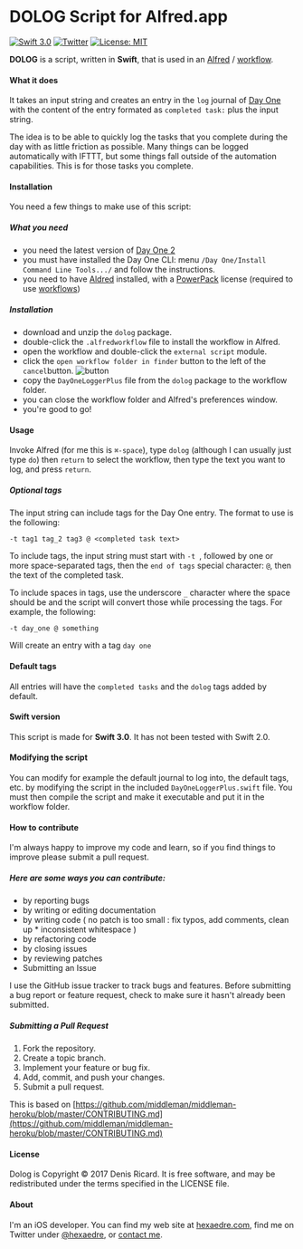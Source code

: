 # DOLOG Script for Alfred.app

[![Swift 3.0](https://img.shields.io/badge/Swift-3.0-orange.svg?style=flat)](https://developer.apple.com/swift/)  [![Twitter](https://img.shields.io/badge/twitter-@hexaedre-blue.svg?style=flat)](https://twitter.com/hexaedre)  [![License: MIT](https://img.shields.io/badge/License-MIT-yellow.svg)](https://opensource.org/licenses/MIT)

**DOLOG** is a script, written in **Swift**, that is used in an [Alfred][alfred] / [workflow][workflows].

#### What it does

It takes an input string and creates an entry in the `log` journal of [Day One][dayone] with the content of the entry formated as `completed task:` plus the input string.

The idea is to be able to quickly log the tasks that you complete during the day with as little friction as possible. Many things can be logged automatically with IFTTT, but some things fall outside of the automation capabilities. This is for those tasks you complete.

#### Installation

You need a few things to make use of this script:

##### What you need

- you need the latest version of [Day One 2][dayone]
- you must have installed the Day One CLI: menu `/Day One/Install Command Line Tools.../` and follow the instructions.
- you need to have [Aldred][alfred] installed, with a [PowerPack][powerpack] license (required to use [workflows][workflows])

##### Installation

- download and unzip the `dolog` package.
- double-click the `.alfredworkflow` file to install the workflow in Alfred.
- open the workflow and double-click the `external script` module.
- click the `open workflow folder in finder` button to the left of the `cancel`button. ![button](http://hexaedre.com/resources/alfredOpenFolder.png)
- copy the `DayOneLoggerPlus` file from the `dolog` package to the workflow folder.
- you can close the workflow folder and Alfred's preferences window.
- you're good to go!

#### Usage

Invoke Alfred (for me this is `⌘-space`), type `dolog` (although I can usually just type `do`) then `return` to select the workflow, then type the text you want to log, and press `return`.

##### Optional tags

The input string can include tags for the Day One entry. The format to use is the following:

`-t tag1 tag_2 tag3 @ <completed task text>`

To include tags, the input string must start with `-t `, followed by one or more space-separated tags, then the `end of tags` special character: `@`, then the text of the completed task.

To include spaces in tags, use the underscore `_` character where the space should be and the script will convert those while processing the tags. For example, the following:

`-t day_one @ something` 

Will create an entry with a tag `day one`

#### Default tags

All entries will have the `completed tasks` and the `dolog` tags added by default.

#### Swift version

This script is made for **Swift 3.0**. It has not been tested with Swift 2.0.

#### Modifying the script

You can modify for example the default journal to log into, the default tags, etc. by modifying the script in the included `DayOneLoggerPlus.swift` file. You must then compile the script and make it executable and put it in the workflow folder.

#### How to contribute

I'm always happy to improve my code and learn, so if you find things to improve please submit a pull request.

##### Here are some ways you can contribute:

* by reporting bugs
* by writing or editing documentation
* by writing code ( no patch is too small : fix typos, add comments, clean up * inconsistent whitespace )
* by refactoring code
* by closing issues
* by reviewing patches
* Submitting an Issue

I use the GitHub issue tracker to track bugs and features. Before submitting a bug report or feature request, check to make sure it hasn't already been submitted.

##### Submitting a Pull Request

1. Fork the repository.
1. Create a topic branch.
1. Implement your feature or bug fix.
1. Add, commit, and push your changes.
1. Submit a pull request.

This is based on [https://github.com/middleman/middleman-heroku/blob/master/CONTRIBUTING.md](https://github.com/middleman/middleman-heroku/blob/master/CONTRIBUTING.md)

#### License

Dolog is Copyright © 2017 Denis Ricard. It is free software, and may be redistributed under the terms specified in the LICENSE file.

#### About

I'm an iOS developer. You can find my web site at [hexaedre.com](http://hexaedre.com), find me on Twitter under [@hexaedre](http://twitter.com/hexaedre), or [contact me](http://hexaedre.com/contact/).

[dayone]: http://dayoneapp.com
[alfred]: https://www.alfredapp.com
[workflows]: https://www.alfredapp.com/workflows/
[powerpack]: https://www.alfredapp.com/powerpack/
[dolog]: http://hexaedre.com/scripts/dolog/